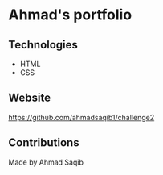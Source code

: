 # Ahmad's portfolio

## Technologies
* HTML
* CSS

## Website
https://github.com/ahmadsaqib1/challenge2

## Contributions
Made by Ahmad Saqib